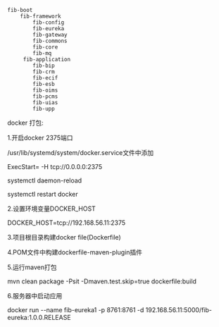 
    fib-boot
        fib-framework
            fib-config
            fib-eureka
            fib-gateway
            fib-commons
            fib-core
            fib-mq
         fib-application
            fib-bip
            fib-crm
            fib-ecif
            fib-esb
            fib-oims
            fib-pcms
            fib-uias
            fib-upp
        
docker 打包:  

1.开启docker 2375端口

/usr/lib/systemd/system/docker.service文件中添加 

ExecStart= -H tcp://0.0.0.0:2375 

systemctl daemon-reload 

systemctl restart docker

2.设置环境变量DOCKER_HOST 

DOCKER_HOST=tcp://192.168.56.11:2375

3.项目根目录构建docker file(Dockerfile)

4.POM文件中构建dockerfile-maven-plugin插件

5.运行maven打包

mvn clean package -Psit -Dmaven.test.skip=true dockerfile:build

6.服务器中启动应用 

docker run --name fib-eureka1 -p 8761:8761 -d 192.168.56.11:5000/fib-eureka:1.0.0.RELEASE

